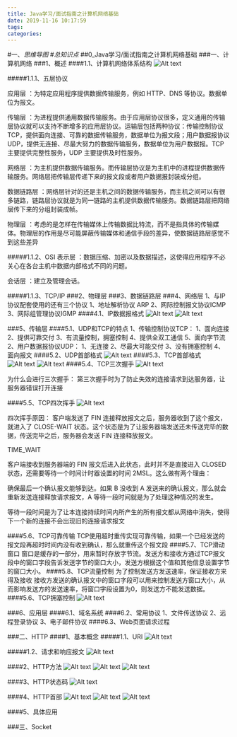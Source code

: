 ```yaml
---
title: Java学习/面试指南之计算机网络基础
date: 2019-11-16 10:17:59
tags: 
categories: 
---
```

#一、*思维导图*
#*总知识点*
##0_Java学习/面试指南之计算机网络基础
###一、计算机网络
###1、概述
####1.1、计算机网络体系结构
![Alt text](./1560409666100.png)

#####1.1.1、五层协议
		

应用层 ：为特定应用程序提供数据传输服务，例如 HTTP、DNS 等协议。数据单位为报文。

传输层 ：为进程提供通用数据传输服务。由于应用层协议很多，定义通用的传输层协议就可以支持不断增多的应用层协议。运输层包括两种协议：传输控制协议 TCP，提供面向连接、可靠的数据传输服务，数据单位为报文段；用户数据报协议 UDP，提供无连接、尽最大努力的数据传输服务，数据单位为用户数据报。TCP 主要提供完整性服务，UDP 主要提供及时性服务。

网络层 ：为主机提供数据传输服务。而传输层协议是为主机中的进程提供数据传输服务。网络层把传输层传递下来的报文段或者用户数据报封装成分组。

数据链路层 ：网络层针对的还是主机之间的数据传输服务，而主机之间可以有很多链路，链路层协议就是为同一链路的主机提供数据传输服务。数据链路层把网络层传下来的分组封装成帧。

物理层 ：考虑的是怎样在传输媒体上传输数据比特流，而不是指具体的传输媒体。物理层的作用是尽可能屏蔽传输媒体和通信手段的差异，使数据链路层感觉不到这些差异

#####1.1.2、OSI
	表示层 ：数据压缩、加密以及数据描述，这使得应用程序不必关心在各台主机中数据内部格式不同的问题。
	

会话层 ：建立及管理会话。	

#####1.1.3、TCP/IP
###2、物理层
###3、数据链路层
###4、网络层
	1、与IP协议配套使用的还有三个协议
		1、地址解析协议 ARP
		2、网际控制报文协议ICMP
		3、网际组管理协议IGMP
####4.1、IP数据报格式
![Alt text](./1560410418110.png)
![Alt text](./1560410432714.png)

###5、传输层
####5.1、UDP和TCP的特点
	1、传输控制协议TCP：
		1、面向连接
		2、提供可靠交付
		3、有流量控制，拥塞控制
		4、提供全双工通信
		5、面向字节流
	2、用户数据报协议UDP：
		1、无连接
		2、尽最大可能交付
		3、没有拥塞控制
		4、面向报文
####5.2、UDP首部格式
![Alt text](./1560411149643.png)
####5.3、TCP首部格式
![Alt text](./1560411224126.png)
![Alt text](./1560411239894.png)
####5.4、TCP三次握手
![Alt text](./1560411374658.png)

为什么会进行三次握手：
	第三次握手时为了防止失效的连接请求到达服务器，让服务器错误打开连接

####5.5、TCP四次挥手
![Alt text](./1560416504369.png)
		

四次挥手原因：
客户端发送了 FIN 连接释放报文之后，服务器收到了这个报文，就进入了 CLOSE-WAIT 状态。这个状态是为了让服务器端发送还未传送完毕的数据，传送完毕之后，服务器会发送 FIN 连接释放报文。

TIME_WAIT

客户端接收到服务器端的 FIN 报文后进入此状态，此时并不是直接进入 CLOSED 状态，还需要等待一个时间计时器设置的时间 2MSL。这么做有两个理由：

确保最后一个确认报文能够到达。如果 B 没收到 A 发送来的确认报文，那么就会重新发送连接释放请求报文，A 等待一段时间就是为了处理这种情况的发生。

等待一段时间是为了让本连接持续时间内所产生的所有报文都从网络中消失，使得下一个新的连接不会出现旧的连接请求报文

####5.6、TCP可靠传输
	TCP使用超时重传实现可靠传输，如果一个已经发送的报文段再超时时间内没有收到确认，那么就重传这个报文段
####5.7、TCP滑动窗口
	窗口是缓存的一部分，用来暂时存放字节流。发送方和接收方通过TCP报文段中的窗口字段告诉发送字节的窗口大小，发送方根据这个值和其他信息设置字节的窗口大小。
####5.8、TCP流量控制
	为了控制发送方发送速率，保证接收方来得及接收
	接收方发送的确认报文中的窗口字段可以用来控制发送方窗口大小，从而影响发送方的发送速率，将窗口字段设置为0，则发送方不能发送数据。
####5.6、TCP拥塞控制
![Alt text](./1560480474150.png)

###6、应用层
####6.1、域名系统
####6.2、常用协议
	1、文件传送协议
	2、远程登录协议
	3、电子邮件协议
####6.3、Web页面请求过程

###二、HTTP
####1、基本概念
#####1.1、URI
![Alt text](./1560417882166.png)
	
#####1.2、请求和响应报文
![Alt text](./1560417917240.png)


####2、HTTP方法
![Alt text](./1560418262582.png)
![Alt text](./1560418289181.png)
![Alt text](./1560418332110.png)

####3、HTTP状态码
![Alt text](./1560418346287.png)

####4、HTTP首部
![Alt text](./1560418380504.png)
![Alt text](./1560418417754.png)
![Alt text](./1560418427954.png)

####5、具体应用

###三、Socket